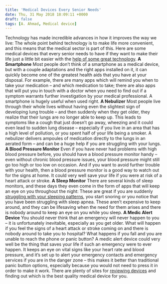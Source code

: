 ```yaml
---
title: 'Medical Devices Every Senior Needs'
date: Thu, 31 May 2018 18:09:11 +0000
draft: false
tags: [A. Ahmad, Medical device]
---
```


Technology has made incredible advances in how it improves the way we live: The whole point behind technology is to make life more convenient, and this means that the medical sector is part of this. Here are some medical devices that every senior needs to have if they want to make their life just a little bit easier with the [help of some great technology](https://money.usnews.com/money/retirement/articles/2015/11/16/10-essential-tech-tools-for-older-adults). **A Smartphone** Most people don’t think of a smartphone as a medical device, but with a couple adaptations and the right apps installed on it, it can quickly become one of the greatest health aids that you have at your disposal. For example, there are many apps which will remind you when to take your medication – and which medication to take; there are also apps that will put you in touch with a doctor when you need to find out if a symptom warrants further investigation by your medical professional. A smartphone is hugely useful when used right. **A Nebulizer** Most people live through their whole lives without having even the slightest sign of developing lung trouble – and then suddenly when they get older, they realize that their lungs are no longer able to keep up. This leads to symptoms like a cough that just doesn’t go away, wheezing and it could even lead to sudden lung disease – especially if you live in an area that has a high level of pollution, or you spent half of your life being a smoker. A nebulizer delivers ampoules of medication directly to the lungs in an aerated form – and can be a huge help if you are struggling with your lungs. **A Blood Pressure Monitor** Even if you have never had problems with high blood pressure before, you should have a blood pressure monitor handy – even without chronic blood pressure issues, your blood pressure might still go too high or too low on occasion. And if you want to avoid further trouble with your health, then a blood pressure monitor is a good way to watch out for the signs at home. It could very well save your life if you were at risk of a heart attack or stroke. **A Sleep Monitor** There are several kinds of sleep monitors, and these days they even come in the form of apps that will keep an eye on you throughout the night: These are great if you are suddenly [struggling with your sleeping patterns](https://www.webmd.com/sleep-disorders/features/reset-sleep-cycle), you start snoring or you notice that you have been struggling with sleep apnea. These aren’t expensive to keep around, and they can be lifesaving when the need for them arises and there is nobody around to keep an eye on you while you sleep. **A Medic Alert Device** You should never think that an emergency will never happen to you – it is unfortunately inevitable, especially as you get older. What will happen if you feel the signs of a heart attack or stroke coming on and there is nobody around to take you to hospital? What happens if you fall and you are unable to reach the phone or panic button? A medic alert device could very well be the thing that saves your life if such an emergency were to ever happen. It keeps an eye on vital signs like your heart rate and blood pressure, and it’s set up to alert your emergency contacts and emergency services if you are in the danger zone – this makes it better than traditional panic button options, especially because you would not need to press it in order to make it work. There are plenty of sites for [reviewing devices](https://www.medicalalertbuyersguide.org/medical-alert-reviews/) and finding out which is the best quality medical device for you.